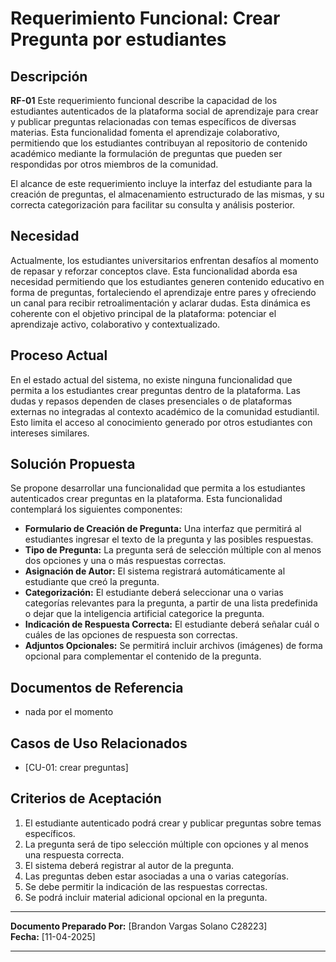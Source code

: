 # Requerimiento Funcional: Crear Pregunta por estudiantes

## Descripción

**RF-01** Este requerimiento funcional describe la capacidad de los estudiantes autenticados de la plataforma social de aprendizaje para crear y publicar preguntas relacionadas con temas específicos de diversas materias. Esta funcionalidad fomenta el aprendizaje colaborativo, permitiendo que los estudiantes contribuyan al repositorio de contenido académico mediante la formulación de preguntas que pueden ser respondidas por otros miembros de la comunidad.

El alcance de este requerimiento incluye la interfaz del estudiante para la creación de preguntas, el almacenamiento estructurado de las mismas, y su correcta categorización para facilitar su consulta y análisis posterior.

## Necesidad

Actualmente, los estudiantes universitarios enfrentan desafíos al momento de repasar y reforzar conceptos clave. Esta funcionalidad aborda esa necesidad permitiendo que los estudiantes generen contenido educativo en forma de preguntas, fortaleciendo el aprendizaje entre pares y ofreciendo un canal para recibir retroalimentación y aclarar dudas. Esta dinámica es coherente con el objetivo principal de la plataforma: potenciar el aprendizaje activo, colaborativo y contextualizado.

## Proceso Actual

En el estado actual del sistema, no existe ninguna funcionalidad que permita a los estudiantes crear preguntas dentro de la plataforma. Las dudas y repasos dependen de clases presenciales o de plataformas externas no integradas al contexto académico de la comunidad estudiantil. Esto limita el acceso al conocimiento generado por otros estudiantes con intereses similares.

## Solución Propuesta

Se propone desarrollar una funcionalidad que permita a los estudiantes autenticados crear preguntas en la plataforma. Esta funcionalidad contemplará los siguientes componentes:

- **Formulario de Creación de Pregunta:** Una interfaz que permitirá al estudiantes ingresar el texto de la pregunta y las posibles respuestas.
- **Tipo de Pregunta:** La pregunta será de selección múltiple con al menos dos opciones y una o más respuestas correctas.
- **Asignación de Autor:** El sistema registrará automáticamente al estudiante que creó la pregunta.
- **Categorización:** El estudiante deberá seleccionar una o varias categorías relevantes para la pregunta, a partir de una lista predefinida o dejar que la inteligencia artificial categorice la pregunta.
- **Indicación de Respuesta Correcta:** El estudiante deberá señalar cuál o cuáles de las opciones de respuesta son correctas.
- **Adjuntos Opcionales:** Se permitirá incluir archivos (imágenes) de forma opcional para complementar el contenido de la pregunta.

## Documentos de Referencia

- nada por el momento

## Casos de Uso Relacionados

- [CU-01: crear preguntas]

## Criterios de Aceptación

1. El estudiante autenticado podrá crear y publicar preguntas sobre temas específicos.
2. La pregunta será de tipo selección múltiple con opciones y al menos una respuesta correcta.
3. El sistema deberá registrar al autor de la pregunta.
4. Las preguntas deben estar asociadas a una o varias categorías.
5. Se debe permitir la indicación de las respuestas correctas.
6. Se podrá incluir material adicional opcional en la pregunta.

---

**Documento Preparado Por:** [Brandon Vargas Solano C28223]  
**Fecha:** [11-04-2025]

---
